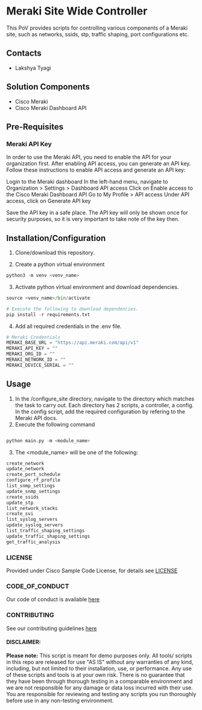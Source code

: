 # Meraki Site Wide Controller
This PoV provides scripts for controlling various components of a Meraki site, such as networks, ssids, stp, traffic shaping, port configurations etc.

## Contacts
* Lakshya Tyagi

## Solution Components
* Cisco Meraki 
* Cisco Meraki Dashboard API

## Pre-Requisites

### Meraki API Key
In order to use the Meraki API, you need to enable the API for your organization first. After enabling API access, you can generate an API key. Follow these instructions to enable API access and generate an API key:

Login to the Meraki dashboard
In the left-hand menu, navigate to Organization > Settings > Dashboard API access
Click on Enable access to the Cisco Meraki Dashboard API
Go to My Profile > API access
Under API access, click on Generate API key

Save the API key in a safe place. The API key will only be shown once for security purposes, so it is very important to take note of the key then. 


## Installation/Configuration

1. Clone/download this repository. 

2. Create a python virtual environment
```python
python3 -m venv <venv_name>
```

3. Activate python virtual environment and download dependencies.
```python
source <venv_name>/bin/activate

# Execute the following to download dependencies.
pip install -r requirements.txt
```

4. Add all required credentials in the .env file.
```python
# Meraki Credentials
MERAKI_BASE_URL = "https://api.meraki.com/api/v1"
MERAKI_API_KEY = ""
MERAKI_ORG_ID = ""
MERAKI_NETWORK_ID = ""
MERAKI_DEVICE_SERIAL = ""
```

## Usage

1. In the /configure_site directory, navigate to the directory which matches the task to carry out. Each directory has 2 scripts, a controller, a config. In the config script, add the required configuration by refering to the Meraki API docs.
2. Execute the following command
```python

python main.py -m <module_name>
```

3. The <module_name> will be one of the following:
```python
create_network
update_network
create_port_schedule
configure_rf_profile
list_snmp_settings
update_snmp_settings
create_ssids
update_stp
list_network_stacks
create_svi
list_syslog_servers
update_syslog_servers
list_traffic_shaping_settings
update_traffic_shaping_settings
get_traffic_analysis
```

### LICENSE

Provided under Cisco Sample Code License, for details see [LICENSE](LICENSE.md)

### CODE_OF_CONDUCT

Our code of conduct is available [here](CODE_OF_CONDUCT.md)

### CONTRIBUTING

See our contributing guidelines [here](CONTRIBUTING.md)

#### DISCLAIMER:
<b>Please note:</b> This script is meant for demo purposes only. All tools/ scripts in this repo are released for use "AS IS" without any warranties of any kind, including, but not limited to their installation, use, or performance. Any use of these scripts and tools is at your own risk. There is no guarantee that they have been through thorough testing in a comparable environment and we are not responsible for any damage or data loss incurred with their use.
You are responsible for reviewing and testing any scripts you run thoroughly before use in any non-testing environment.
